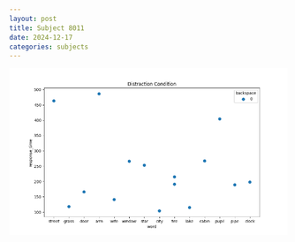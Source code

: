 ```yaml
---
layout: post
title: Subject 8011
date: 2024-12-17
categories: subjects
---
```


![](data/8011/run-6/8011_rt_acc_fuzzy_delay.png)
